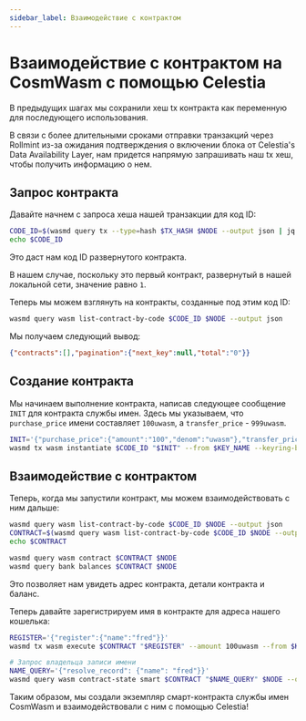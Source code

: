```yaml
---
sidebar_label: Взаимодействие с контрактом
---
```


# Взаимодействие с контрактом на CosmWasm с помощью Celestia
<!-- markdownlint-disable MD013 -->

В предыдущих шагах мы сохранили хеш tx контракта как переменную для последующего использования.

В связи с более длительными сроками отправки транзакций через Rollmint из-за ожидания подтверждения о включении блока от Celestia's Data Availability Layer, нам придется напрямую запрашивать наш tx хеш, чтобы получить информацию о нем.

## Запрос контракта

Давайте начнем с запроса хеша нашей транзакции для код ID:

```sh
CODE_ID=$(wasmd query tx --type=hash $TX_HASH $NODE --output json | jq -r '.logs[0].events[-1].attributes[0].value')
echo $CODE_ID
```

Это даст нам код ID развернутого контракта.

В нашем случае, поскольку это первый контракт, развернутый в нашей локальной сети, значение равно `1`.

Теперь мы можем взглянуть на контракты, созданные под этим код ID:

```sh
wasmd query wasm list-contract-by-code $CODE_ID $NODE --output json
```

Мы получаем следующий вывод:

```json
{"contracts":[],"pagination":{"next_key":null,"total":"0"}}
```

## Создание контракта

Мы начинаем выполнение контракта, написав следующее сообщение `INIT` для контракта службы имен. Здесь мы указываем, что `purchase_price` имени составляет `100uwasm`, а `transfer_price` - `999uwasm`.

```sh
INIT='{"purchase_price":{"amount":"100","denom":"uwasm"},"transfer_price":{"amount":"999","denom":"uwasm"}}'
wasmd tx wasm instantiate $CODE_ID "$INIT" --from $KEY_NAME --keyring-backend test --label "name service" $TXFLAG -y --no-admin
```

## Взаимодействие с контрактом

Теперь, когда мы запустили контракт, мы можем взаимодействовать с ним дальше:

```sh
wasmd query wasm list-contract-by-code $CODE_ID $NODE --output json
CONTRACT=$(wasmd query wasm list-contract-by-code $CODE_ID $NODE --output json | jq -r '.contracts[-1]')
echo $CONTRACT

wasmd query wasm contract $CONTRACT $NODE
wasmd query bank balances $CONTRACT $NODE
```

Это позволяет нам увидеть адрес контракта, детали контракта и баланс.

Теперь давайте зарегистрируем имя в контракте для адреса нашего кошелька:

```sh
REGISTER='{"register":{"name":"fred"}}'
wasmd tx wasm execute $CONTRACT "$REGISTER" --amount 100uwasm --from $KEY_NAME $TXFLAG -y

# Запрос владельца записи имени
NAME_QUERY='{"resolve_record": {"name": "fred"}}'
wasmd query wasm contract-state smart $CONTRACT "$NAME_QUERY" $NODE --output json
```

Таким образом, мы создали экземпляр смарт-контракта службы имен CosmWasm и взаимодействовали с ним с помощью Celestia!
